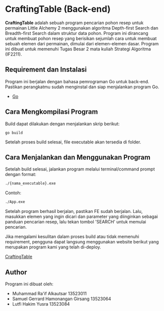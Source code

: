 # CraftingTable (Back-end)

**CraftingTable** adalah sebuah program pencarian pohon resep untuk permainan Little Alchemy 2 menggunakan algoritma Depth-first Search dan Breadth-first Search dalam struktur data pohon. Program ini dirancang untuk membuat pohon resep yang berisikan sejumlah cara untuk membuat sebuah elemen dari permainan, dimulai dari elemen-elemen dasar. Program ini dibuat untuk memenuhi Tugas Besar 2 mata kuliah Strategi Algoritma (IF2211).

## Requirement dan Instalasi  
Program ini berjalan dengan bahasa pemrograman Go untuk back-end. Pastikan perangkatmu sudah menginstal dan siap menjalankan program Go.

- [Go](https://go.dev/doc/install)

## Cara Mengkompilasi Program  
Build dapat dilakukan dengan menjalankan skrip berikut:

  ```
  go build
  ```

Setelah proses build selesai, file executable akan tersedia di folder.

## Cara Menjalankan dan Menggunakan Program  
Setelah build selesai, jalankan program melalui terminal/command prompt dengan format:

```bash
./{nama_executable}.exe
```

Contoh:
```bash
./App.exe
```

Setelah program berhasil berjalan, pastikan FE sudah berjalan. Lalu, masukkan elemen yang ingin dicari dan parameter yang diinginkan sebagai panduan pencarian resep, lalu tekan tombol 'SEARCH' untuk memulai pencarian.


Jika mengalami kesulitan dalam proses build atau tidak memenuhi requirement, pengguna dapat langsung menggunakan website berikut yang merupakan program kami yang telah di-deploy.

[CraftingTable](https://tubes2fecraftingtable-production.up.railway.app/)

## Author  
Program ini dibuat oleh:
- Muhammad Ra'if Alkautsar 13523011
- Samuel Gerrard Hamonangan Girsang 13523064
- Lutfi Hakim Yusra 13523084



